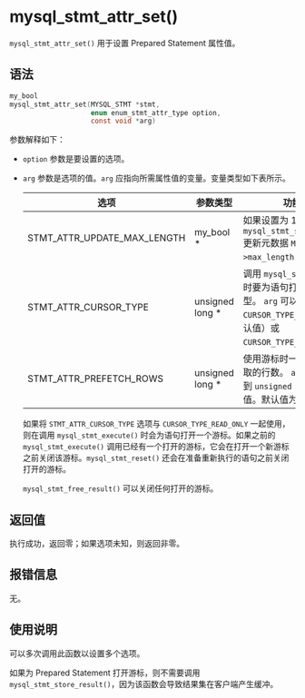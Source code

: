 mysql_stmt_attr_set() 
==========================================

`mysql_stmt_attr_set()` 用于设置 Prepared Statement 属性值。

语法 
-----------------------

```c
my_bool
mysql_stmt_attr_set(MYSQL_STMT *stmt,
                    enum enum_stmt_attr_type option,
                    const void *arg)
```



参数解释如下：

* `option` 参数是要设置的选项。

  

* `arg` 参数是选项的值。`arg` 应指向所需属性值的变量。变量类型如下表所示。

  

  |             选项              |       参数类型       |                                                           功能说明                                                            |
  |-----------------------------|------------------|---------------------------------------------------------------------------------------------------------------------------|
  | STMT_ATTR_UPDATE_MAX_LENGTH | my_bool \*       | 如果设置为 1，则导致 `mysql_stmt_store_result()` 更新元数据 `MYSQL_FIELD->max_length` 值。                                                |
  | STMT_ATTR_CURSOR_TYPE       | unsigned long \* | 调用 `mysql_stmt_execute()` 时要为语句打开的游标类型。 `arg` 可以是 `CURSOR_TYPE_NO_CURSOR`（默认值）或 `CURSOR_TYPE_READ_ONLY`。 |
  | STMT_ATTR_PREFETCH_ROWS     | unsigned long \* | 使用游标时一次从服务器获取的行数。 `arg` 的范围为 1 到 `unsigned long` 的最大值。默认值为 1。                                            |

  

  如果将 `STMT_ATTR_CURSOR_TYPE` 选项与 `CURSOR_TYPE_READ_ONLY` 一起使用，则在调用 `mysql_stmt_execute()` 时会为语句打开一个游标。如果之前的 `mysql_stmt_execute()` 调用已经有一个打开的游标，它会在打开一个新游标之前关闭该游标。`mysql_stmt_reset()` 还会在准备重新执行的语句之前关闭打开的游标。

  `mysql_stmt_free_result()` 可以关闭任何打开的游标。
  




返回值 
------------------------

执行成功，返回零；如果选项未知，则返回非零。

报错信息 
-------------------------

无。

使用说明 
-------------------------

可以多次调用此函数以设置多个选项。

如果为 Prepared Statement 打开游标，则不需要调用 `mysql_stmt_store_result()`，因为该函数会导致结果集在客户端产生缓冲。
